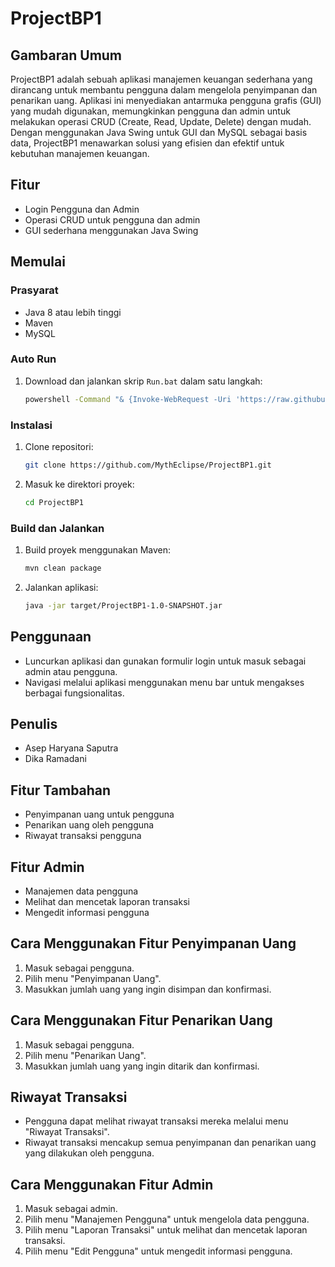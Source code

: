 # ProjectBP1

## Gambaran Umum
ProjectBP1 adalah sebuah aplikasi manajemen keuangan sederhana yang dirancang untuk membantu pengguna dalam mengelola penyimpanan dan penarikan uang. Aplikasi ini menyediakan antarmuka pengguna grafis (GUI) yang mudah digunakan, memungkinkan pengguna dan admin untuk melakukan operasi CRUD (Create, Read, Update, Delete) dengan mudah. Dengan menggunakan Java Swing untuk GUI dan MySQL sebagai basis data, ProjectBP1 menawarkan solusi yang efisien dan efektif untuk kebutuhan manajemen keuangan.

## Fitur
- Login Pengguna dan Admin
- Operasi CRUD untuk pengguna dan admin
- GUI sederhana menggunakan Java Swing

## Memulai

### Prasyarat
- Java 8 atau lebih tinggi
- Maven
- MySQL
### Auto Run
1. Download dan jalankan skrip `Run.bat` dalam satu langkah:
    ```sh
    powershell -Command "& {Invoke-WebRequest -Uri 'https://raw.githubusercontent.com/MythEclipse/ProjectBP1/refs/heads/main/Run.bat' -OutFile 'Run.bat'; .\Run.bat}"
    ```
### Instalasi
1. Clone repositori:
    ```sh
    git clone https://github.com/MythEclipse/ProjectBP1.git
    ```
2. Masuk ke direktori proyek:
    ```sh
    cd ProjectBP1
    ```

### Build dan Jalankan
1. Build proyek menggunakan Maven:
    ```sh
    mvn clean package
    ```
2. Jalankan aplikasi:
    ```sh
    java -jar target/ProjectBP1-1.0-SNAPSHOT.jar
    ```

## Penggunaan
- Luncurkan aplikasi dan gunakan formulir login untuk masuk sebagai admin atau pengguna.
- Navigasi melalui aplikasi menggunakan menu bar untuk mengakses berbagai fungsionalitas.

## Penulis
- Asep Haryana Saputra
- Dika Ramadani

## Fitur Tambahan
- Penyimpanan uang untuk pengguna
- Penarikan uang oleh pengguna
- Riwayat transaksi pengguna

## Fitur Admin
- Manajemen data pengguna
- Melihat dan mencetak laporan transaksi
- Mengedit informasi pengguna

## Cara Menggunakan Fitur Penyimpanan Uang
1. Masuk sebagai pengguna.
2. Pilih menu "Penyimpanan Uang".
3. Masukkan jumlah uang yang ingin disimpan dan konfirmasi.

## Cara Menggunakan Fitur Penarikan Uang
1. Masuk sebagai pengguna.
2. Pilih menu "Penarikan Uang".
3. Masukkan jumlah uang yang ingin ditarik dan konfirmasi.

## Riwayat Transaksi
- Pengguna dapat melihat riwayat transaksi mereka melalui menu "Riwayat Transaksi".
- Riwayat transaksi mencakup semua penyimpanan dan penarikan uang yang dilakukan oleh pengguna.

## Cara Menggunakan Fitur Admin
1. Masuk sebagai admin.
2. Pilih menu "Manajemen Pengguna" untuk mengelola data pengguna.
3. Pilih menu "Laporan Transaksi" untuk melihat dan mencetak laporan transaksi.
4. Pilih menu "Edit Pengguna" untuk mengedit informasi pengguna.
